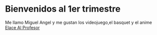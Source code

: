 # Bienvenidos al 1er trimestre
Me llamo Miguel Angel y me gustan los videojuego,el basquet y el anime  
[Elace Al Profesor](https://github.com/d-prieto?tab=overview&from=2021-07-01&to=2021-07-31)
